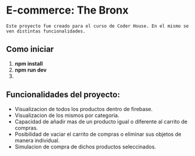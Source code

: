 <!-- # React + Vite

This template provides a minimal setup to get React working in Vite with HMR and some ESLint rules.

Currently, two official plugins are available:

- [@vitejs/plugin-react](https://github.com/vitejs/vite-plugin-react/blob/main/packages/plugin-react/README.md) uses [Babel](https://babeljs.io/) for Fast Refresh
- [@vitejs/plugin-react-swc](https://github.com/vitejs/vite-plugin-react-swc) uses [SWC](https://swc.rs/) for Fast Refresh -->

# E-commerce: The Bronx

    Este proyecto fue creado para el curso de Coder House. En el mismo se ven distintas funcionalidades.

## Como iniciar

1. **npm install**
2. **npm run dev**
3.

## Funcionalidades del proyecto:

- Visualizacion de todos los productos dentro de firebase.
- Visualizacion de los mismos por categoria.
- Capacidad de añadir mas de un producto igual o diferente al carrito de compras.
- Posibilidad de vaciar el carrito de compras o eliminar sus objetos de manera individual.
- Simulacion de compra de dichos productos seleccinados.